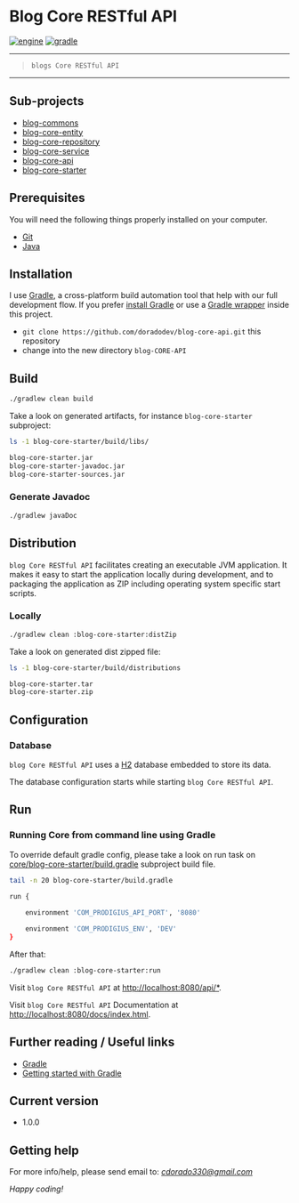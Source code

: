 # Blog Core RESTful API

[![engine](https://img.shields.io/badge/JDK-v1.8+-yellow.svg)]()
[![gradle](https://img.shields.io/badge/gradle-v2.13+-blue.svg)]()

---

> `blogs Core RESTful API` 

---

## Sub-projects

* [blog-commons]()
* [blog-core-entity]()
* [blog-core-repository]()
* [blog-core-service]()
* [blog-core-api]()
* [blog-core-starter]()

## Prerequisites

You will need the following things properly installed on your computer.

* [Git](http://git-scm.com/)
* [Java](https://java.com/en/download/)

## Installation

I use [Gradle](http://www.gradle.org), a cross-platform build automation tool that help with our full development flow. If you prefer [install Gradle](http://www.gradle.org/installation) or use a [Gradle wrapper](http://www.gradle.org/docs/current/userguide/gradle_wrapper.html) inside this project.

* `git clone https://github.com/doradodev/blog-core-api.git` this repository
* change into the new directory `blog-CORE-API`

## Build

```bash
./gradlew clean build
```

Take a look on generated artifacts, for instance `blog-core-starter` subproject:

```bash
ls -1 blog-core-starter/build/libs/

blog-core-starter.jar
blog-core-starter-javadoc.jar
blog-core-starter-sources.jar
```


### Generate Javadoc

```bash
./gradlew javaDoc
```

## Distribution

`blog Core RESTful API` facilitates creating an executable JVM application. It makes it easy to start the application locally during development, and to packaging the application as ZIP including operating system specific start scripts. 

### Locally

```bash
./gradlew clean :blog-core-starter:distZip
```

Take a look on generated dist zipped file:

```bash
ls -1 blog-core-starter/build/distributions

blog-core-starter.tar
blog-core-starter.zip
```

## Configuration

### Database

`blog Core RESTful API` uses a [H2](http://www.h2database.com/html/main.html) database embedded to store its data.

The database configuration starts while starting `blog Core RESTful API`.


## Run

### Running Core from command line using Gradle

To override default gradle config, please take a look on run task on  [core/blog-core-starter/build.gradle](core/blog-core-starter/build.gradle) subproject build file.

```bash
tail -n 20 blog-core-starter/build.gradle

run {   
    
    environment 'COM_PRODIGIUS_API_PORT', '8080'

    environment 'COM_PRODIGIUS_ENV', 'DEV'
}
```

After that:

```bash
./gradlew clean :blog-core-starter:run
```

Visit `blog Core RESTful API` at [http://localhost:8080/api/*](http://localhost:8080/api).

Visit `blog Core RESTful API` Documentation at [http://localhost:8080/docs/index.html](http://localhost:8080/docs/index.html).

## Further reading / Useful links

* [Gradle](http://gradle.org/)
* [Getting started with Gradle](http://gradle.org/getting-started-jvm/)

## Current version

 - 1.0.0

## Getting help

For more info/help, please send email to: *cdorado330@gmail.com*

*Happy coding!*
